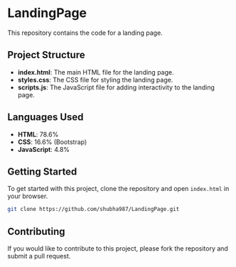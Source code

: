 # LandingPage

This repository contains the code for a landing page.

## Project Structure

- **index.html**: The main HTML file for the landing page.
- **styles.css**: The CSS file for styling the landing page.
- **scripts.js**: The JavaScript file for adding interactivity to the landing page.

## Languages Used

- **HTML**: 78.6%
- **CSS**: 16.6% (Bootstrap)
- **JavaScript**: 4.8%

## Getting Started

To get started with this project, clone the repository and open `index.html` in your browser.

```sh
git clone https://github.com/shubha987/LandingPage.git
```
## Contributing
If you would like to contribute to this project, please fork the repository and submit a pull request.
